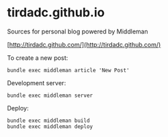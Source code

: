 # tirdadc.github.io
Sources for personal blog powered by Middleman

[http://tirdadc.github.com/](http://tirdadc.github.com/)

To create a new post:
```
bundle exec middleman article 'New Post'
```

Development server:
```
bundle exec middleman server
```

Deploy:
```
bundle exec middleman build
bundle exec middleman deploy
```
